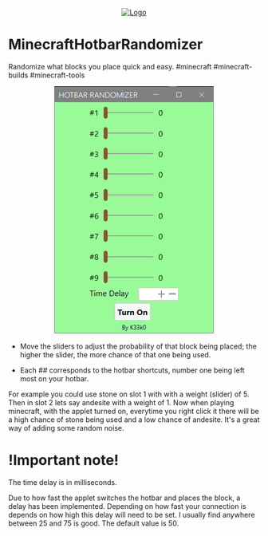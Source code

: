 <p align="center">
 <a href="https://github.com/othneildrew/Best-README-Template">
    <img src="icon.ico" alt="Logo">
  </a>
</p>

# MinecraftHotbarRandomizer

Randomize what blocks you place quick and easy. #minecraft #minecraft-builds #minecraft-tools

 <p align="center">
 <a href="https://github.com/othneildrew/Best-README-Template">
    <img src="Screenshot 2021-02-24 204923.png" alt="Logo">
  </a>
</p>

- Move the sliders to adjust the probability of that block being placed; the higher the slider, the more chance of that one being used.

- Each *##* corresponds to the hotbar shortcuts, number one being left most on your hotbar.


For example you could use stone on slot 1 with with a weight (slider) of 5. Then in slot 2 lets say andesite with a weight of 1. Now when playing minecraft,
with the applet turned on, everytime you right click it there will be a high chance of stone being used and a low chance of andesite.
It's a great way of adding some random noise.

# !Important note!

The time delay is in milliseconds.

Due to how fast the applet switches the hotbar and places the block, a delay has been implemented. Depending on how fast your connection is depends on 
how high this delay will need to be set. I usually find anywhere between 25 and 75 is good. The default value is 50.

